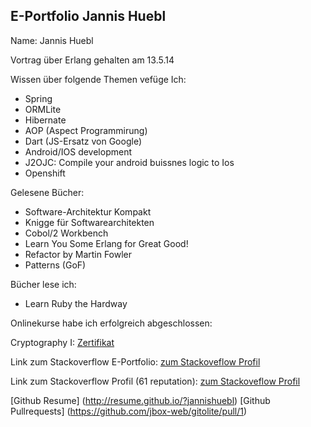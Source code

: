## E-Portfolio Jannis Huebl ##

Name: Jannis Huebl




Vortrag über Erlang gehalten am 13.5.14

Wissen über folgende Themen vefüge Ich:

- Spring
- ORMLite
- Hibernate
- AOP (Aspect Programmirung)
- Dart (JS-Ersatz von Google)
- Android/IOS development
- J2OJC: Compile your android buissnes logic to Ios
- Openshift


Gelesene Bücher:

- Software-Architektur Kompakt
- Knigge für Softwarearchitekten
- Cobol/2 Workbench
- Learn You Some Erlang for Great Good!
- Refactor by Martin Fowler
- Patterns (GoF)

Bücher lese ich:

- Learn Ruby the Hardway

Onlinekurse habe ich erfolgreich abgeschlossen:

Cryptography I: [Zertifikat](crypto_cert)


Link zum Stackoverflow E-Portfolio:
[zum Stackoveflow Profil](http://careers.stackoverflow.com/cv/edit/203394#)   

Link zum Stackoverflow Profil (61 reputation):
[zum Stackoveflow Profil](http://stackoverflow.com/users/2520673/user2520673)

[Github Resume] (http://resume.github.io/?jannishuebl)
[Github Pullrequests] (https://github.com/jbox-web/gitolite/pull/1)

